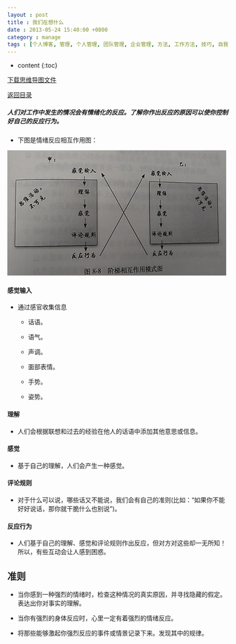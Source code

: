 ```yaml
---
layout : post
title : 我们在想什么
date : 2013-05-24 15:40:00 +0800
category : manage
tags : [个人博客, 管理, 个人管理, 团队管理, 企业管理, 方法, 工作方法, 技巧, 自我提升]
---
```


* content
{:toc}


[下载思维导图文件](https://docs.google.com/file/d/0B7UFT4BR96esR09HQjdMcmxwNDg/edit?usp=sharing)

[返回目录](/manage/2013/04/07/Behind-closed-doors-secrets-of-great-management/)

##### 人们对工作中发生的情况会有情绪化的反应。了解你作出反应的原因可以使你控制好自己的反应行为。

- 下图是情绪反应相互作用图：

![](/blogImages/20130524What-we-think/2g5wD.jpg "阶梯相互作用模式图")

#### 感觉输入

- 通过感官收集信息

    - 话语。

    - 语气。

    - 声调。

    - 面部表情。

    - 手势。

    - 姿势。

#### 理解

- 人们会根据联想和过去的经验在他人的话语中添加其他意思或信息。

#### 感觉

- 基于自己的理解，人们会产生一种感觉。

#### 评论规则

- 对于什么可以说，哪些话又不能说，我们会有自己的准则(比如：“如果你不能好好说话，那你就干脆什么也别说”)。

#### 反应行为

- 人们基于自己的理解、感觉和评论规则作出反应，但对方对这些却一无所知！所以，有些互动会让人感到困惑。

## 准则

- 当你感到一种强烈的情绪时，检查这种情况的真实原因，并寻找隐藏的假定。表达出你对事实的理解。

- 当你有强烈的身体反应时，心里一定有着强烈的情绪反应。

- 将那些能够激起你强烈反应的事件或情景记录下来。发现其中的规律。